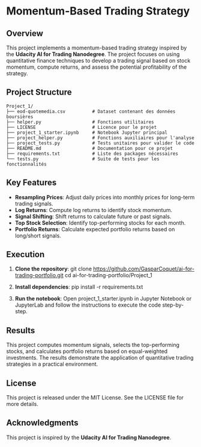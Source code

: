 # Momentum-Based Trading Strategy

## Overview

This project implements a momentum-based trading strategy inspired by the **Udacity AI for Trading Nanodegree**. The project focuses on using quantitative finance techniques to develop a trading signal based on stock momentum, compute returns, and assess the potential profitability of the strategy.

## Project Structure
```
Project_1/
├── eod-quotemedia.csv          # Dataset contenant des données boursières
├── helper.py                   # Fonctions utilitaires
├── LICENSE                     # Licence pour le projet
├── project_1_starter.ipynb     # Notebook Jupyter principal
├── project_helper.py           # Fonctions auxiliaires pour l'analyse
├── project_tests.py            # Tests unitaires pour valider le code
├── README.md                   # Documentation pour ce projet
├── requirements.txt            # Liste des packages nécessaires
└── tests.py                    # Suite de tests pour les fonctionnalités
```

## Key Features

- **Resampling Prices**: Adjust daily prices into monthly prices for long-term trading signals.
- **Log Returns**: Compute log returns to identify stock momentum.
- **Signal Shifting**: Shift returns to calculate future or past signals.
- **Top Stock Selection**: Identify top-performing stocks for each month.
- **Portfolio Returns**: Calculate expected portfolio returns based on long/short signals.

## Execution

1. **Clone the repository**:
   git clone https://github.com/GasparCoquet/ai-for-trading-portfolio.git
   cd ai-for-trading-portfolio/Project_1

2. **Install dependencies**:
   pip install -r requirements.txt

3. **Run the notebook**: Open project_1_starter.ipynb in Jupyter Notebook or JupyterLab and follow the instructions to execute the code step-by-step.

## Results
This project computes momentum signals, selects the top-performing stocks, and calculates portfolio returns based on equal-weighted investments. The results demonstrate the application of quantitative trading strategies in a practical environment.

## License
This project is released under the MIT License. See the LICENSE file for more details.

## Acknowledgments
This project is inspired by the **Udacity AI for Trading Nanodegree**.
